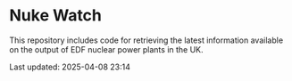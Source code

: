 # Nuke Watch

This repository includes code for retrieving the latest information available on the output of EDF nuclear power plants in the UK.

Last updated: 2025-04-08 23:14